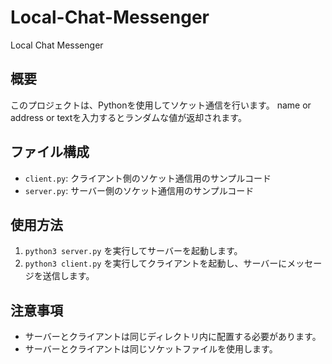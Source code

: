 # Local-Chat-Messenger
Local Chat Messenger 

## 概要
このプロジェクトは、Pythonを使用してソケット通信を行います。
name or address or textを入力するとランダムな値が返却されます。

## ファイル構成
- `client.py`: クライアント側のソケット通信用のサンプルコード
- `server.py`: サーバー側のソケット通信用のサンプルコード

## 使用方法
1. `python3 server.py` を実行してサーバーを起動します。
2. `python3 client.py` を実行してクライアントを起動し、サーバーにメッセージを送信します。

## 注意事項
- サーバーとクライアントは同じディレクトリ内に配置する必要があります。
- サーバーとクライアントは同じソケットファイルを使用します。
